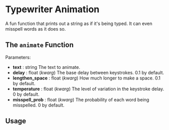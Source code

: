 # Typewriter Animation

A fun function that prints out a string as if it's being typed. It can even misspell words as it does so.

## The `animate` Function

Parameters:

- **text** : string
    The text to animate.
- **delay** : float (*kwarg*)
    The base delay between keystrokes.
    0.1 by default.
- **lengthen_space** : float (*kwarg*)
    How much longer to make a space.
    0.1 by default.
- **temperature** : float (*kwarg*)
    The level of variation in the keystroke delay.
    0 by default.
- **misspell_prob** : float (*kwarg*)
    The probability of each word being misspelled.
    0 by default.

## Usage



